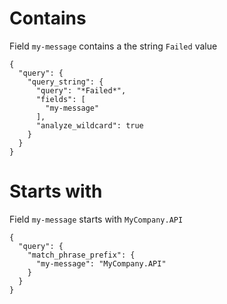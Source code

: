 # Contains

Field `my-message` contains a the string `Failed` value
```
{
  "query": {
    "query_string": {
      "query": "*Failed*",
      "fields": [
        "my-message"
      ],
      "analyze_wildcard": true
    }
  }
}
```

# Starts with

Field `my-message` starts with `MyCompany.API`
```
{
  "query": {
    "match_phrase_prefix": {
      "my-message": "MyCompany.API"
    }
  }
}
```
